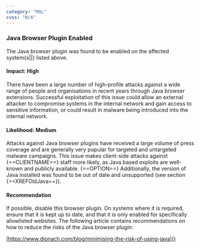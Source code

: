 ```yaml
---
category: "MAL"
cvss: "N/A"
---
```

### Java Browser Plugin Enabled
The Java browser plugin was found to be enabled on the affected system{s||} listed above.
#### Impact: High
There have been a large number of high-profile attacks against a wide range of people and organisations in recent years through Java browser extensions. Successful exploitation of this issue could allow an external attacker to compromise systems in the internal network and gain access to sensitive information, or could result in malware being introduced into the internal network.
#### Likelihood: Medium
Attacks against Java browser plugins have received a large volume of press coverage and are generally very popular for targeted and untargeted malware campaigns. This issue makes client-side attacks against {==CLIENTNAME==} staff more likely, as Java based exploits are well-known and publicly available. {==OPTION==} Additionally, the version of Java installed was found to be out of date and unsupported (see section {==XREFOldJava==}).
#### Recommendation
If possible, disable this browser plugin. On systems where it is required, ensure that it is kept up to date, and that it is only enabled for specifically allowlisted websites. The following article contains recommendations on how to reduce the risks of the Java browser plugin:

[https://www.dionach.com/blog/minimising-the-risk-of-using-java]()
